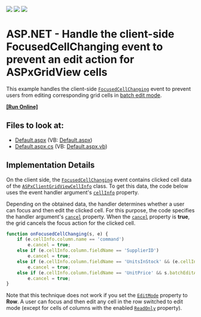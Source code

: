 <!-- default badges list -->
![](https://img.shields.io/endpoint?url=https://codecentral.devexpress.com/api/v1/VersionRange/134059439/17.1.3%2B)
[![](https://img.shields.io/badge/Open_in_DevExpress_Support_Center-FF7200?style=flat-square&logo=DevExpress&logoColor=white)](https://supportcenter.devexpress.com/ticket/details/T496531)
[![](https://img.shields.io/badge/📖_How_to_use_DevExpress_Examples-e9f6fc?style=flat-square)](https://docs.devexpress.com/GeneralInformation/403183)
<!-- default badges end -->

# ASP.NET - Handle the client-side FocusedCellChanging event to prevent an edit action for ASPxGridView cells

This example handles the client-side [`FocusedCellChanging`](https://docs.devexpress.com/AspNet/js-ASPxClientGridView.FocusedCellChanging) event to prevent users from editing corresponding grid cells in [batch edit mode](https://docs.devexpress.com/AspNet/16443/components/grid-view/concepts/edit-data/batch-edit-mode).

<!-- run online -->
**[[Run Online]](https://codecentral.devexpress.com/t496531/)**
<!-- run online end -->

## Files to look at:

* [Default.aspx](./CS/Default.aspx) (VB: [Default.aspx](./VB/Default.aspx))
* [Default.aspx.cs](./CS/Default.aspx.cs) (VB: [Default.aspx.vb](./VB/Default.aspx.vb))


## Implementation Details

On the client side, the [`FocusedCellChanging`](https://docs.devexpress.com/AspNet/js-ASPxClientGridView.FocusedCellChanging) event contains clicked cell data of the [`ASPxClientGridViewCellInfo`](https://docs.devexpress.com/AspNet/js-ASPxClientGridViewCellInfo) class. To get this data, the code below uses the event handler argument's [`cellInfo`](https://docs.devexpress.com/AspNet/js-ASPxClientGridViewFocusedCellChangingEventArgs.cellInfo) property.

Depending on the obtained data, the handler determines whether a user can focus and then edit the clicked cell. For this purpose, the code specifies the handler argument's [`cancel`](https://docs.devexpress.com/AspNet/js-ASPxClientCancelEventArgs.cancel) property. When the [`cancel`](https://docs.devexpress.com/AspNet/js-ASPxClientCancelEventArgs.cancel) property is **true**, the grid cancels the focus action for the clicked cell.

```js
function onFocusedCellChanging(s, e) {
    if (e.cellInfo.column.name == 'command')
        e.cancel = true;
    else if (e.cellInfo.column.fieldName == 'SupplierID')
        e.cancel = true;
    else if (e.cellInfo.column.fieldName == 'UnitsInStock' && (e.cellInfo.rowVisibleIndex < 3 || e.cellInfo.rowVisibleIndex > 7))
        e.cancel = true;
    else if (e.cellInfo.column.fieldName == 'UnitPrice' && s.batchEditApi.GetCellValue(e.cellInfo.rowVisibleIndex, 'UnitPrice') > 22)
        e.cancel = true;
}
```

Note that this technique does not work if you set the [`EditMode`](https://docs.devexpress.com/AspNet/DevExpress.Web.GridViewBatchEditSettings.EditMode) property to **Row**. A user can focus and then edit any cell in the row switched to edit mode (except for cells of columns with the enabled [`ReadOnly`](https://docs.devexpress.com/AspNet/DevExpress.Web.GridViewDataColumn.ReadOnly) property).